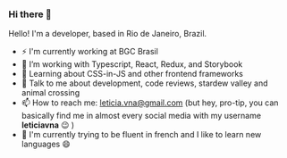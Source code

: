 ### Hi there 👋

<!--
**leticiavna/leticiavna** is a ✨ _special_ ✨ repository because its `README.md` (this file) appears on your GitHub profile.

Here are some ideas to get you started:

- 🔭 I’m currently working on ...
- 🌱 I’m currently learning ...
- 👯 I’m looking to collaborate on ...
- 🤔 I’m looking for help with ...
- 💬 Ask me about ...
- 📫 How to reach me: ...
- 😄 Pronouns: ...
- ⚡ Fun fact: ...
- ⚡ Available for Freelance projects!
-->

Hello! I'm a developer, based in Rio de Janeiro, Brazil.

- ⚡ I'm currently working at BGC Brasil
- 🔭 I’m working with Typescript, React, Redux, and Storybook
- 🌱 Learning about CSS-in-JS and other frontend frameworks
- 💬 Talk to me about development, code reviews, stardew valley and animal crossing
- 📫 How to reach me: leticia.vna@gmail.com (but hey, pro-tip, you can basically find me in almost every social media with my username **leticiavna** 😉 )
- 💬 I'm currently trying to be fluent in french and I like to learn new languages 😄
